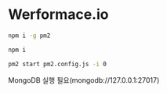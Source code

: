 # Werformace.io

```sh
npm i -g pm2

npm i

pm2 start pm2.config.js -i 0
```

MongoDB 실행 필요(mongodb://127.0.0.1:27017)
